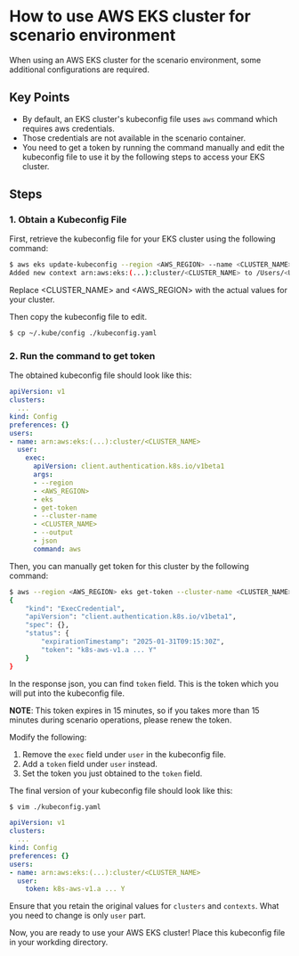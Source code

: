 # How to use AWS EKS cluster for scenario environment

When using an AWS EKS cluster for the scenario environment, some additional configurations are required.

## Key Points
- By default, an EKS cluster's kubeconfig file uses `aws` command which requires aws credentials.
- Those credentials are not available in the scenario container.
- You need to get a token by running the command manually and edit the kubeconfig file to use it by the following steps to access your EKS cluster.

## Steps

### 1. Obtain a Kubeconfig File

First, retrieve the kubeconfig file for your EKS cluster using the following command:

```bash
$ aws eks update-kubeconfig --region <AWS_REGION> --name <CLUSTER_NAME>
Added new context arn:aws:eks:(...):cluster/<CLUSTER_NAME> to /Users/<USERNAME>/.kube/config
```

Replace <CLUSTER_NAME> and <AWS_REGION> with the actual values for your cluster. 

Then copy the kubeconfig file to edit.

```bash
$ cp ~/.kube/config ./kubeconfig.yaml
```

### 2. Run the command to get token

The obtained kubeconfig file should look like this:

```yaml
apiVersion: v1
clusters:
  ...
kind: Config
preferences: {}
users:
- name: arn:aws:eks:(...):cluster/<CLUSTER_NAME>
  user:
    exec:
      apiVersion: client.authentication.k8s.io/v1beta1
      args:
      - --region
      - <AWS_REGION>
      - eks
      - get-token
      - --cluster-name
      - <CLUSTER_NAME>
      - --output
      - json
      command: aws
```

Then, you can manually get token for this cluster by the following command:

```bash
$ aws --region <AWS_REGION> eks get-token --cluster-name <CLUSTER_NAME> --output json
{
    "kind": "ExecCredential",
    "apiVersion": "client.authentication.k8s.io/v1beta1",
    "spec": {},
    "status": {
        "expirationTimestamp": "2025-01-31T09:15:30Z",
        "token": "k8s-aws-v1.a ... Y"
    }
}
```

In the response json, you can find `token` field. This is the token which you will put into the kubeconfig file.

**NOTE**: This token expires in 15 minutes, so if you takes more than 15 minutes during scenario operations, please renew the token.

Modify the following:

1. Remove the `exec` field under `user` in the kubeconfig file.
1. Add a `token` field under `user` instead.
1. Set the token you just obtained to the `token` field.

The final version of your kubeconfig file should look like this:

```bash
$ vim ./kubeconfig.yaml
```

```yaml
apiVersion: v1
clusters:
  ...
kind: Config
preferences: {}
users:
- name: arn:aws:eks:(...):cluster/<CLUSTER_NAME>
  user:
    token: k8s-aws-v1.a ... Y
```

Ensure that you retain the original values for `clusters` and `contexts`. What you need to change is only `user` part.

Now, you are ready to use your AWS EKS cluster!
Place this kubeconfig file in your workding directory.
